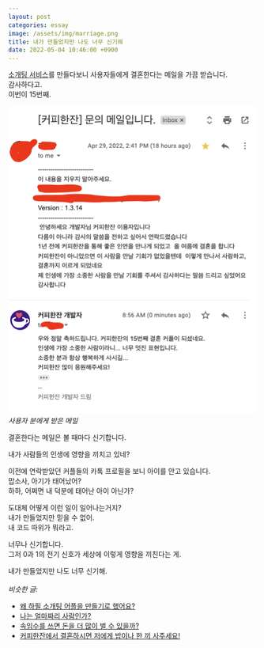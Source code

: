 ```yaml
---
layout: post
categories: essay
image: /assets/img/marriage.png
title: 내가 만들었지만 나도 너무 신기해
date: 2022-05-04 10:46:00 +0900
---
```


[소개팅 서비스](https://withcoffee.app/?utm_source=jehopage&utm_medium=blog&utm_campaign=v3)를 만들다보니 사용자들에게 결혼한다는 메일을 가끔 받습니다.  
감사하다고.  
이번이 15번째.  

![](/assets/img/marriage.png)  
*사용자 분에게 받은 메일*

결혼한다는 메일은 볼 때마다 신기합니다.

내가 사람들의 인생에 영향을 끼치고 있네?

이전에 연락받았던 커플들의 카톡 프로필을 보니 아이를 안고 있습니다.  
맙소사, 아기가 태어났어?  
하하, 어쩌면 내 덕분에 태어난 아이 아닌가?

도대체 어떻게 이런 일이 일어나는거지?  
내가 만들었지만 믿을 수 없어.  
내 코드 따위가 뭐라고.

너무나 신기합니다.  
그저 0과 1의 전기 신호가 세상에 이렇게 영향을 끼친다는 게.

내가 만들었지만 나도 너무 신기해.
<br>
<br>
*비슷한 글:*
* [왜 하필 소개팅 어플을 만들기로 했어요?](/essay/2021/09/07/왜-하필-소개팅-어플을-만들기로-했어요.html)
* [나는 얼마짜리 사람인가?](https://brunch.co.kr/@buildingking/62)
* [속임수를 쓰면 돈을 더 많이 벌 수 있을까?](https://brunch.co.kr/@buildingking/100)
* [커피한잔에서 결혼하시면 저에게 밥이나 한 끼 사주세요!](https://withcoffee.app/notices/30)